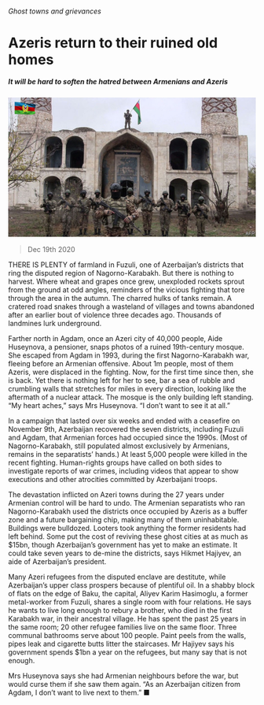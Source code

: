 ###### Ghost towns and grievances

# Azeris return to their ruined old homes 

##### It will be hard to soften the hatred between Armenians and Azeris 

![image](images/20201219_EUP503.jpg) 

> Dec 19th 2020 


THERE IS PLENTY of farmland in Fuzuli, one of Azerbaijan’s districts that ring the disputed region of Nagorno-Karabakh. But there is nothing to harvest. Where wheat and grapes once grew, unexploded rockets sprout from the ground at odd angles, reminders of the vicious fighting that tore through the area in the autumn. The charred hulks of tanks remain. A cratered road snakes through a wasteland of villages and towns abandoned after an earlier bout of violence three decades ago. Thousands of landmines lurk underground.


Farther north in Agdam, once an Azeri city of 40,000 people, Aide Huseynova, a pensioner, snaps photos of a ruined 19th-century mosque. She escaped from Agdam in 1993, during the first Nagorno-Karabakh war, fleeing before an Armenian offensive. About 1m people, most of them Azeris, were displaced in the fighting. Now, for the first time since then, she is back. Yet there is nothing left for her to see, bar a sea of rubble and crumbling walls that stretches for miles in every direction, looking like the aftermath of a nuclear attack. The mosque is the only building left standing. “My heart aches,” says Mrs Huseynova. “I don’t want to see it at all.”



In a campaign that lasted over six weeks and ended with a ceasefire on November 9th, Azerbaijan recovered the seven districts, including Fuzuli and Agdam, that Armenian forces had occupied since the 1990s. (Most of Nagorno-Karabakh, still populated almost exclusively by Armenians, remains in the separatists’ hands.) At least 5,000 people were killed in the recent fighting. Human-rights groups have called on both sides to investigate reports of war crimes, including videos that appear to show executions and other atrocities committed by Azerbaijani troops.


The devastation inflicted on Azeri towns during the 27 years under Armenian control will be hard to undo. The Armenian separatists who ran Nagorno-Karabakh used the districts once occupied by Azeris as a buffer zone and a future bargaining chip, making many of them uninhabitable. Buildings were bulldozed. Looters took anything the former residents had left behind. Some put the cost of reviving these ghost cities at as much as $15bn, though Azerbaijan’s government has yet to make an estimate. It could take seven years to de-mine the districts, says Hikmet Hajiyev, an aide of Azerbaijan’s president.


Many Azeri refugees from the disputed enclave are destitute, while Azerbaijan’s upper class prospers because of plentiful oil. In a shabby block of flats on the edge of Baku, the capital, Aliyev Karim Hasimoglu, a former metal-worker from Fuzuli, shares a single room with four relations. He says he wants to live long enough to rebury a brother, who died in the first Karabakh war, in their ancestral village. He has spent the past 25 years in the same room; 20 other refugee families live on the same floor. Three communal bathrooms serve about 100 people. Paint peels from the walls, pipes leak and cigarette butts litter the staircases. Mr Hajiyev says his government spends $1bn a year on the refugees, but many say that is not enough.


Mrs Huseynova says she had Armenian neighbours before the war, but would curse them if she saw them again. “As an Azerbaijan citizen from Agdam, I don’t want to live next to them.” ■

